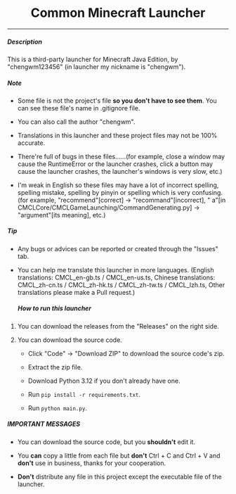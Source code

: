 <h1 align="center">Common Minecraft Launcher</h1>
<hr>
<h5>Description</h5>

This is a third-party launcher for Minecraft Java Edition, by "chengwm123456" (in launcher my nickname is "chengwm").

<h5>Note</h5>

- Some file is not the project's file **so you don't have to see them**. You can see these file's name in .gitignore
  file.

- You can also call the author "chengwm".

- Translations in this launcher and these project files may not be 100% accurate.

- There're full of bugs in these files......(for example, close a window may cause the RuntimeError or the launcher
  crashes, click a button may cause the launcher crashes, the launcher's windows is very slow, etc.)

- I'm weak in English so these files may have a lot of incorrect spelling, spelling mistake, spelling by pinyin or
  spelling which is very confusing. (for example, "recommend"[correct] -> "recommand"[incorrect], "
  a"[in CMCLCore/CMCLGameLaunching/CommandGenerating.py] -> "argument"[its meaning], etc.)

<h5>Tip</h5>

- Any bugs or advices can be reported or created through the "Issues" tab.

- You can help me translate this launcher in more languages. (English translations: CMCL_en-gb.ts / CMCL_en-us.ts,
  Chinese translations: CMCL_zh-cn.ts / CMCL_zh-hk.ts / CMCL_zh-tw.ts / CMCL_lzh.ts, Other translations please make a
  Pull request.)
  <h5>How to run this launcher</h5>

1. You can download the releases from the "Releases" on the right side.

2. You can download the source code.
    - Click "Code" -> "Download ZIP" to download the source code's zip.

    - Extract the zip file.

    - Download Python 3.12 if you don't already have one.

    - Run `pip install -r requirements.txt`.

    - Run `python main.py`.

<h5>IMPORTANT MESSAGES</h5>

- You can download the source code, but you **shouldn't** edit it.

- You **can** copy a little from each file but **don't** Ctrl + C and Ctrl + V and **don't** use in business, thanks for
  your cooperation.

- **Don't** distribute any file in this project except the executable file of the launcher.
